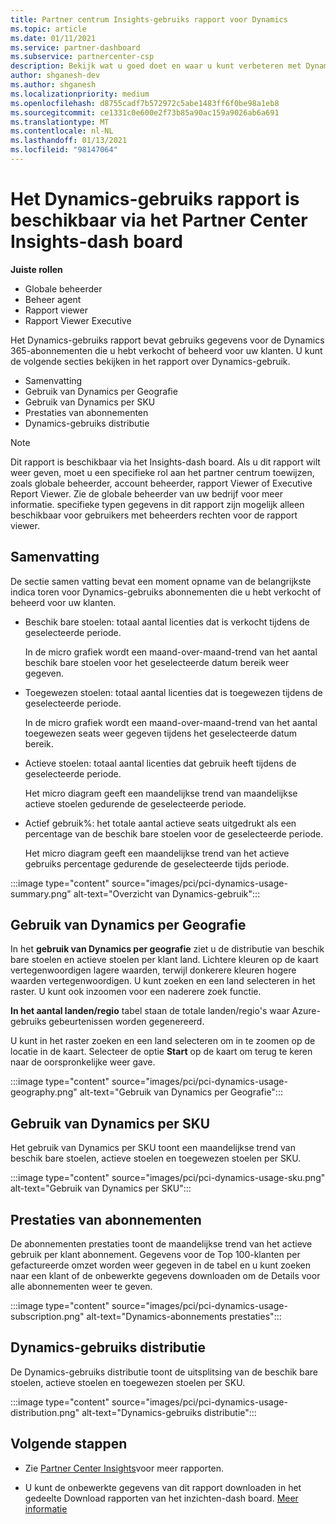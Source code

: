 ```yaml
---
title: Partner centrum Insights-gebruiks rapport voor Dynamics
ms.topic: article
ms.date: 01/11/2021
ms.service: partner-dashboard
ms.subservice: partnercenter-csp
description: Bekijk wat u goed doet en waar u kunt verbeteren met Dynamics-abonnementen die u verkoopt of beheert voor uw klanten.
author: shganesh-dev
ms.author: shganesh
ms.localizationpriority: medium
ms.openlocfilehash: d8755cadf7b572972c5abe1483ff6f0be98a1eb8
ms.sourcegitcommit: ce1331c0e600e2f73b85a90ac159a9026ab6a691
ms.translationtype: MT
ms.contentlocale: nl-NL
ms.lasthandoff: 01/13/2021
ms.locfileid: "98147064"
---
```

# <a name="dynamics-usage-report-available-from-the-partner-center-insights-dashboard"></a>Het Dynamics-gebruiks rapport is beschikbaar via het Partner Center Insights-dash board

**Juiste rollen**
- Globale beheerder
- Beheer agent
- Rapport viewer
- Rapport Viewer Executive

Het Dynamics-gebruiks rapport bevat gebruiks gegevens voor de Dynamics 365-abonnementen die u hebt verkocht of beheerd voor uw klanten. U kunt de volgende secties bekijken in het rapport over Dynamics-gebruik.

- Samenvatting
- Gebruik van Dynamics per Geografie
- Gebruik van Dynamics per SKU
- Prestaties van abonnementen
- Dynamics-gebruiks distributie

 > [!NOTE]
 > Dit rapport is beschikbaar via het Insights-dash board. Als u dit rapport wilt weer geven, moet u een specifieke rol aan het partner centrum toewijzen, zoals globale beheerder, account beheerder, rapport Viewer of Executive Report Viewer. Zie de globale beheerder van uw bedrijf voor meer informatie. specifieke typen gegevens in dit rapport zijn mogelijk alleen beschikbaar voor gebruikers met beheerders rechten voor de rapport viewer.

## <a name="summary"></a>Samenvatting

De sectie samen vatting bevat een moment opname van de belangrijkste indica toren voor Dynamics-gebruiks abonnementen die u hebt verkocht of beheerd voor uw klanten.  

- Beschik bare stoelen: totaal aantal licenties dat is verkocht tijdens de geselecteerde periode.

   In de micro grafiek wordt een maand-over-maand-trend van het aantal beschik bare stoelen voor het geselecteerde datum bereik weer gegeven.

- Toegewezen stoelen: totaal aantal licenties dat is toegewezen tijdens de geselecteerde periode.

   In de micro grafiek wordt een maand-over-maand-trend van het aantal toegewezen seats weer gegeven tijdens het geselecteerde datum bereik.

- Actieve stoelen: totaal aantal licenties dat gebruik heeft tijdens de geselecteerde periode. 

   Het micro diagram geeft een maandelijkse trend van maandelijkse actieve stoelen gedurende de geselecteerde periode.

- Actief gebruik%: het totale aantal actieve seats uitgedrukt als een percentage van de beschik bare stoelen voor de geselecteerde periode. 

   Het micro diagram geeft een maandelijkse trend van het actieve gebruiks percentage gedurende de geselecteerde tijds periode.

:::image type="content" source="images/pci/pci-dynamics-usage-summary.png" alt-text="Overzicht van Dynamics-gebruik":::

## <a name="dynamics-usage-by-geography"></a>Gebruik van Dynamics per Geografie

In het **gebruik van Dynamics per geografie** ziet u de distributie van beschik bare stoelen en actieve stoelen per klant land. Lichtere kleuren op de kaart vertegenwoordigen lagere waarden, terwijl donkerere kleuren hogere waarden vertegenwoordigen. U kunt zoeken en een land selecteren in het raster. U kunt ook inzoomen voor een naderere zoek functie.

**In het aantal landen/regio** tabel staan de totale landen/regio's waar Azure-gebruiks gebeurtenissen worden gegenereerd.

U kunt in het raster zoeken en een land selecteren om in te zoomen op de locatie in de kaart. Selecteer de optie **Start** op de kaart om terug te keren naar de oorspronkelijke weer gave.

:::image type="content" source="images/pci/pci-dynamics-usage-geography.png" alt-text="Gebruik van Dynamics per Geografie":::

## <a name="dynamics-usage-by-sku"></a>Gebruik van Dynamics per SKU

Het gebruik van Dynamics per SKU toont een maandelijkse trend van beschik bare stoelen, actieve stoelen en toegewezen stoelen per SKU.

:::image type="content" source="images/pci/pci-dynamics-usage-sku.png" alt-text="Gebruik van Dynamics per SKU":::

## <a name="subscriptions-performance"></a>Prestaties van abonnementen

De abonnementen prestaties toont de maandelijkse trend van het actieve gebruik per klant abonnement. Gegevens voor de Top 100-klanten per gefactureerde omzet worden weer gegeven in de tabel en u kunt zoeken naar een klant of de onbewerkte gegevens downloaden om de Details voor alle abonnementen weer te geven.

:::image type="content" source="images/pci/pci-dynamics-usage-subscription.png" alt-text="Dynamics-abonnements prestaties":::

## <a name="dynamics-usage-distribution"></a>Dynamics-gebruiks distributie

De Dynamics-gebruiks distributie toont de uitsplitsing van de beschik bare stoelen, actieve stoelen en toegewezen stoelen per SKU.

:::image type="content" source="images/pci/pci-dynamics-usage-distribution.png" alt-text="Dynamics-gebruiks distributie":::

## <a name="next-steps"></a>Volgende stappen

- Zie [Partner Center Insights](partner-center-insights.md)voor meer rapporten.

- U kunt de onbewerkte gegevens van dit rapport downloaden in het gedeelte Download rapporten van het inzichten-dash board. [Meer informatie](pci-download-reports.md) 
